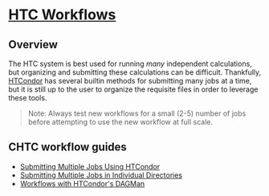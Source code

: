 <!--
   Copyright 2024, Center for High Throughput Computing, University of Wisconsin - Madison

   Licensed under the Apache License, Version 2.0 (the "License");
   you may not use this file except in compliance with the License.
   You may obtain a copy of the License at

       http://www.apache.org/licenses/LICENSE-2.0

   Unless required by applicable law or agreed to in writing, software
   distributed under the License is distributed on an "AS IS" BASIS,
   WITHOUT WARRANTIES OR CONDITIONS OF ANY KIND, either express or implied.
   See the License for the specific language governing permissions and
   limitations under the License.
-->

# [HTC Workflows](/workflows-htc/)

## Overview

The HTC system is best used for running *many* independent calculations, but organizing and submitting these calculations can be difficult.
Thankfully, [HTCondor](https://research.cs.wisc.edu/htcondor) has several builtin methods for submitting many jobs at a time, but it is still up to the user to organize the requisite files in order to leverage these tools.

> Note: Always test new workflows for a small (2-5) number of jobs before attempting to use the new workflow at full scale.

## CHTC workflow guides

- [Submitting Multiple Jobs Using HTCondor](https://chtc.cs.wisc.edu/uw-research-computing/multiple-jobs)
- [Submitting Multiple Jobs in Individual Directories](https://chtc.cs.wisc.edu/uw-research-computing/multiple-job-dirs)
- [Workflows with HTCondor's DAGMan](https://chtc.cs.wisc.edu/uw-research-computing/dagman-workflows)
